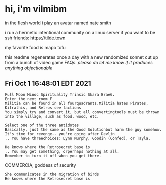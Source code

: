 # hi, i'm vilmibm

in the flesh world i play an avatar named nate smith

i run a hermetic intentional community on a linux server if you want to be ssh friends: https://tilde.town

my favorite food is mapo tofu

this readme regenerates once a day with a new randomized sonnet cut up from a bunch of video game FAQs.
_please do let me know if it produces anything objectionable_

## Fri Oct  1 16:48:01 EDT 2021

    Full Moon Minoc Spirituality Trinsic Skara Brae6.
    Enter the next room F
    Militia can be found in all fourquadrants.Militia hates Pirates, Kilrathis, and Retros see factions
    You simply try and convert it, but all convertingtools must be thrown into the village, such as food, wood, etc.
    
    Select one of the three antidotes
    Basically, just the same as the Good Solutionbut harm the guy somehow.
    It's time for revenge-- you're going after Devlin
    .. You have threechoices: Lynn Murphy, Goodin (Confed), or Tayla.
    
    He knows where the Retrosecret base is
    .. You may get something, orperhaps nothing at all.
    Remember to turn it off when you get there.
      COMMERCIA, goddess of security
    
    She communicates in the migration of birds
    He knows where the Retrosecret base is
